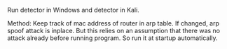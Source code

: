 Run detector in Windows and detector in Kali.

Method: Keep track of mac address of router in arp table. If changed, arp spoof 
attack is inplace. But this relies on an assumption that there was no attack already 
before running program. So run it at startup automatically.